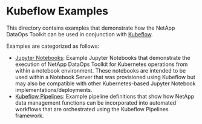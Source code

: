 # Kubeflow Examples
This directory contains examples that demonstrate how the NetApp DataOps Toolkit can be used in conjunction with [Kubeflow](https://www.kubeflow.org).

Examples are categorized as follows:

- [Jupyter Notebooks](Notebooks/): Example Jupyter Notebooks that demonstrate the execution of NetApp DataOps Toolkit for Kubernetes operations from within a notebook environment. These notebooks are intended to be used within a Notebook Server that was provisioned using Kubeflow but may also be compatible with other Kubernetes-based Jupyter Notebook implementations/deployments.
- [Kubeflow Pipelines](Pipelines/): Example pipeline definitions that show how NetApp data management functions can be incorporated into automated workflows that are orchestrated using the Kubeflow Pipelines framework.
